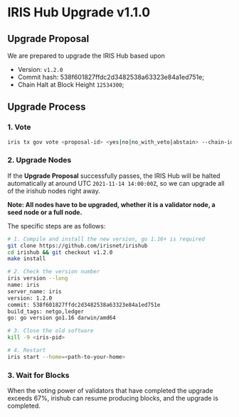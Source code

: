 # IRIS Hub Upgrade v1.1.0

## Upgrade Proposal

We are prepared to upgrade the IRIS Hub based upon

- Version: `v1.2.0`
- Commit hash: 538f601827ffdc2d3482538a63323e84a1ed751e;
- Chain Halt at Block Height `12534300`;

## Upgrade Process

### 1. Vote

```bash
iris tx gov vote <proposal-id> <yes|no|no_with_veto|abstain> --chain-id irishub-1 --fees 0.3iris --from <MyWallet>
```

### 2. Upgrade Nodes

If the  **Upgrade Proposal**  successfully passes, the IRIS Hub will be halted automatically at around UTC `2021-11-14 14:00:00Z`, so we can upgrade all of the irishub nodes right away.

**Note: All nodes have to be upgraded, whether it is a validator node, a seed node or a full node.**

The specific steps are as follows:

```bash
# 1. Compile and install the new version, go 1.16+ is required
git clone https://github.com/irisnet/irishub
cd irishub && git checkout v1.2.0
make install

# 2. Check the version number
iris version --long
name: iris
server_name: iris
version: 1.2.0
commit: 538f601827ffdc2d3482538a63323e84a1ed751e
build_tags: netgo,ledger
go: go version go1.16 darwin/amd64

# 3. Close the old software
kill -9 <iris-pid>

# 4. Restart
iris start --home=<path-to-your-home>
```

### 3. Wait for Blocks

When the voting power of validators that have completed the upgrade exceeds 67%, irishub can resume producing blocks, and the upgrade is completed.
